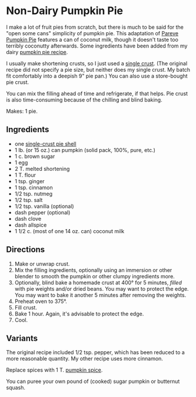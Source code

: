 [thanksgiving]: ../indices/thanksgiving.html

# Non-Dairy Pumpkin Pie

I make a lot of fruit pies from scratch, but there is much to be said for the "open some cans" simplicity of pumpkin pie.  This adaptation of [Pareve Pumpkin Pie](https://jamiegeller.com/recipes/parve-pumpkin-pie/) features a can of coconut milk, though it doesn't taste too terribly coconutty afterwards.  Some ingredients have been added from my dairy [pumpkin pie recipe](../pie/pumpkin.md).

I usually make shortening crusts, so I just used a [single crust](../pie/crust.md).  (The original recipe did not specify a pie size, but neither does my single crust.  My batch fit comfortably into a deepish 9" pie pan.)  You can also use a store-bought pie crust.

You can mix the filling ahead of time and refrigerate, if that helps.  Pie crust is also time-consuming because of the chilling and blind baking.

Makes: 1 pie.

## Ingredients

* one [single-crust pie shell](../pie/crust.md)
* 1 lb. (or 15 oz.) can pumpkin (solid pack, 100%, pure, etc.)
* 1 c. brown sugar
* 1 egg
* 2 T. melted shortening
* 1 T. flour
* 1 tsp. ginger
* 1 tsp. cinnamon
* 1/2 tsp. nutmeg
* 1/2 tsp. salt
* 1/2 tsp. vanilla (optional)
* dash pepper (optional)
* dash clove
* dash allspice
* 1 1/2 c. (most of one 14 oz. can) coconut milk

## Directions

1. Make or unwrap crust.
2. Mix the filling ingredients, optionally using an immersion or other blender to smooth the pumpkin or other clumpy ingredients more.
3. Optionally, blind bake a homemade crust at 400° for 5 minutes, *filled* with pie weights and/or dried beans.  You may want to protect the edge.  You may want to bake it another 5 minutes after removing the weights.
4. Preheat oven to 375°.
5. Fill crust.  
6. Bake 1 hour.  Again, it's advisable to protect the edge.
7. Cool.

## Variants

The original recipe included 1/2 tsp. pepper, which has been reduced to a more reasonable quantity.  My other recipe uses more cinnamon.

Replace spices with 1 T. [pumpkin spice](../appetizers/pumpkinSpice.md).

You can puree your own pound of (cooked) sugar pumpkin or butternut squash.
